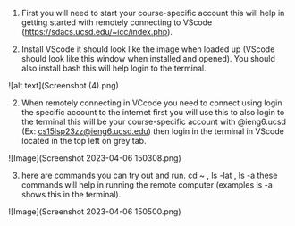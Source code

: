 1. First you will need to start your course-specific account this will help in getting started with remotely connecting to VScode (https://sdacs.ucsd.edu/~icc/index.php).



2. Install VScode it should look like the image when loaded up (VScode should look like this window when installed and opened). You should also install bash this will help login to the terminal.

![alt text](Screenshot (4).png)

2. When remotely connecting in VCcode you need to connect using login the specific account to the internet first you will use this to also login to the terminal this will be your course-specific account with @ieng6.ucsd (Ex: cs15lsp23zz@ieng6.ucsd.edu) then login in the terminal in VScode located in the top left on grey tab.

![Image](Screenshot 2023-04-06 150308.png)

3. here are commands you can try out and run. cd ~ , ls -lat , ls -a these commands will help in running the remote computer (examples ls -a shows this in the terminal).

![Image](Screenshot 2023-04-06 150500.png)
